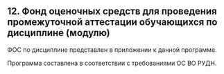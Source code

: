 ## 12. Фонд оценочных средств для проведения промежуточной аттестации обучающихся по дисциплине (модулю)

ФОС по дисциплине представлен в приложении к данной программе.

Программа составлена в соответствии с требованиями ОС ВО РУДН.

